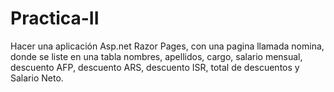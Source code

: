 # Practica-II
Hacer una aplicación Asp.net Razor Pages, con una pagina llamada nomina, donde se liste en una tabla nombres, apellidos, cargo, salario mensual, descuento AFP, descuento ARS, descuento ISR, total de descuentos y Salario Neto.
